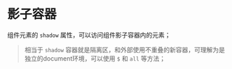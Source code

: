 # 影子容器

组件元素的 `shadow` 属性，可以访问组件影子容器内的元素；

> 相当于 `shadow` 容器就是隔离区，和外部使用不重叠的新容器，可理解为是独立的document环境，可以使用 `$` 和 `all` 等方法；

<code-view src="/demo/chapter3/test-btn-shadow/package.json" style="height:500px;"></code-view>